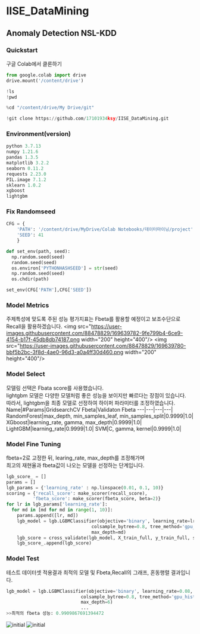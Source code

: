 # IISE_DataMining

## Anomaly Detection NSL-KDD

### Quickstart

구글 Colab에서 클론하기

```python
from google.colab import drive
drive.mount('/content/drive')

!ls
!pwd

%cd "/content/drive/My Drive/git"

!git clone https://github.com/17101934ksy/IISE_DataMining.git
```

### Environment(version)
```python
python 3.7.13
numpy 1.21.6
pandas 1.3.5
matplotlib 3.2.2
seaborn 0.11.2
requests 2.23.0
PIL.image 7.1.2
sklearn 1.0.2
xgboost
lightgbm

```

### Fix Randomseed
```python
CFG = {
    'PATH': '/content/drive/MyDrive/Colab Notebooks/데이터마이닝/project',
    'SEED': 41
    }

def set_env(path, seed):
  np.random.seed(seed)
  random.seed(seed)
  os.environ['PYTHONHASHSEED'] = str(seed)
  np.random.seed(seed)
  os.chdir(path)

set_env(CFG['PATH'],CFG['SEED'])
```
### Model Metrics
주제특성에 맞도록 주된 성능 평가지표는 Fbeta를 활용할 예정이고 보조수단으로 Recall을 활용하겠습니다.
<img src="https://user-images.githubusercontent.com/88478829/169639782-9fe799b4-6ce9-4154-b17f-45db8db74187.png  width="200" height="400"/>                                                                                                 <img src="https://user-images.githubusercontent.com/88478829/169639780-bbf5b2bc-3f8d-4ae0-96d3-a0a4ff30d460.png  width="200" height="400"/>

### Model Select
모델링 선택은 Fbata score를 사용했습니다.  
lightgbm 모델은 다양한 모델처럼 좋은 성능을 보이지만 빠르다는 장점이 있습니다.  
따라서, lightgbm을 최종 모델로 선정하여 하이퍼 파라미터를 조정하였습니다. 
Name|#Params|GridsearchCV Fbeta|Validaton Fbeta
---|---|---|---|
RandomForest|max_depth, min_samples_leaf, min_samples_split|0.9999|1.0|
XGboost|learning_rate, gamma, max_depth|0.9999|1.0|
LightGBM|learning_rate|0.9999|1.0|
SVM|C, gamma, kernel|0.9999|1.0|
  
  

### Model Fine Tuning
fbeta=2로 고정한 뒤, learing_rate, max_depth를 조정해가며   
최고의 재현율과 fbeta값이 나오는 모델을 선정하는 단계입니다.
```python
lgb_score_ = []
params = []
lgb_params = {'learning_rate' : np.linspace(0.01, 0.1, 10)}
scoring = {'recall_score': make_scorer(recall_score),
          'fbeta_score': make_scorer(fbeta_score, beta=2)}
for lr in lgb_params['learning_rate']:
  for md in [md for md in range(1, 10)]:
    params.append([lr, md])
    lgb_model = lgb.LGBMClassifier(objective='binary', learning_rate=lr, n_estimators=100, subsample=0.75, 
                                colsample_bytree=0.8, tree_method='gpu_hist', random_state=CFG['SEED'],
                                max_depth=md)
    lgb_score = cross_validate(lgb_model, X_train_full, y_train_full, scoring=scoring)
    lgb_score_.append(lgb_score)
```
   
### Model Test
테스트 데이터셋 적용결과 최적의 모델 및 Fbeta,Recall의 그래프, 혼동행렬 결과입니다.
```python
lgb_model = lgb.LGBMClassifier(objective='binary', learning_rate=0.08, n_estimators=100, subsample=0.75, 
                            colsample_bytree=0.8, tree_method='gpu_hist', random_state=CFG['SEED'],
                            max_depth=6)
                            ...
>>최적의 fbeta 성능: 0.9909867691394472
```
![initial](https://user-images.githubusercontent.com/88478829/169640702-82431313-ce0d-467c-8438-a29a09e01e59.png)
![initial](https://user-images.githubusercontent.com/88478829/169640738-1acf4866-a0f1-4675-ae86-68fa04972186.png)
